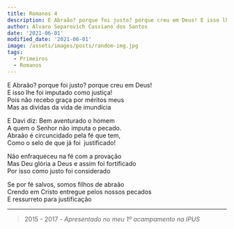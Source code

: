 ```yaml
---
title: Romanos 4
description: E Abraão? porque foi justo? porque creu em Deus! E isso lhe foi imputado como justiça!...
author: Alvaro Separovich Cassiano dos Santos
date: '2021-06-01'
modified_date: '2021-06-01'
image: /assets/images/posts/random-img.jpg
tags:
  - Primeiros
  - Romanos
---
```

E Abraão? porque foi justo? porque creu em Deus!   
E isso lhe foi imputado como justiça!   
Pois não recebo graça por méritos meus   
Mas as dividas da vida de imundícia   

E Davi diz: Bem aventurado o homem   
A quem o Senhor não imputa o pecado.   
Abraão é circuncidado pela fé que tem,   
Como o selo de que já foi  justificado!   

Não enfraqueceu na fé com a provação   
Mas Deu glória a Deus e assim foi fortificado   
Por isso como justo foi considerado   

Se por fé salvos, somos filhos de abraão   
Crendo em Cristo entregue pelos nossos pecados   
E ressurreto para justificação    

______

> 2015 - 2017 - *Apresentado no meu 1º acampamento na IPUS*